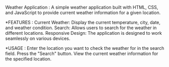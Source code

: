 Weather Application : 
A simple weather application built with HTML, CSS, and JavaScript to provide current weather information for a given location.

*FEATURES :
Current Weather: Display the current temperature, city, date, and weather condition.
Search: Allows users to search for the weather in different locations.
Responsive Design: The application is designed to work seamlessly on various devices.

*USAGE : 
Enter the location you want to check the weather for in the search field.
Press the "Search" button.
View the current weather information for the specified location.


